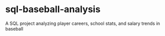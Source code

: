 # sql-baseball-analysis
A SQL project analyzing player careers, school stats, and salary trends in baseball

